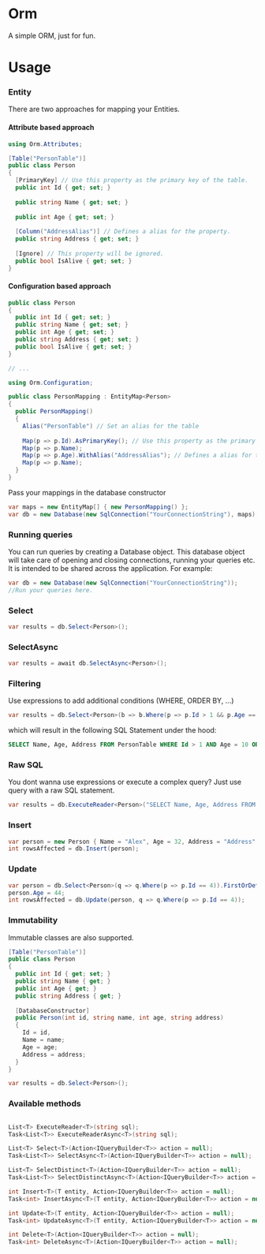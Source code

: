 # Orm
A simple ORM, just for fun.

# Usage
### Entity
There are two approaches for mapping your Entities.
#### Attribute based approach
```csharp
using Orm.Attributes;

[Table("PersonTable")]
public class Person
{
  [PrimaryKey] // Use this property as the primary key of the table.
  public int Id { get; set; }
  
  public string Name { get; set; }
  
  public int Age { get; set; }
 
  [Column("AddressAlias")] // Defines a alias for the property.
  public string Address { get; set; }
  
  [Ignore] // This property will be ignored.
  public bool IsAlive { get; set; }
}
```
#### Configuration based approach
```csharp
public class Person
{
  public int Id { get; set; }
  public string Name { get; set; }
  public int Age { get; set; }
  public string Address { get; set; }
  public bool IsAlive { get; set; }
}

// ...

using Orm.Configuration;

public class PersonMapping : EntityMap<Person> 
{
  public PersonMapping() 
  {
    Alias("PersonTable") // Set an alias for the table
    
    Map(p => p.Id).AsPrimaryKey(); // Use this property as the primary key.
    Map(p => p.Name);
    Map(p => p.Age).WithAlias("AddressAlias"); // Defines a alias for this property.
    Map(p => p.Name);
  }
}
```
Pass your mappings in the database constructor
```csharp
var maps = new EntityMap[] { new PersonMapping() };
var db = new Database(new SqlConnection("YourConnectionString"), maps);
```

### Running queries
You can run queries by creating a Database object.
This database object will take care of opening and closing connections, running your queries etc.
It is intended to be shared across the application.
For example:
```csharp
var db = new Database(new SqlConnection("YourConnectionString"));
//Run your queries here.
```
### Select
```csharp
var results = db.Select<Person>();
```
### SelectAsync
```csharp
var results = await db.SelectAsync<Person>();
```
### Filtering
Use expressions to add additional conditions (WHERE, ORDER BY, ...)
```csharp
var results = db.Select<Person>(b => b.Where(p => p.Id > 1 && p.Age == 10).OrderBy(a => a.Id));
```
which will result in the following SQL Statement under the hood:
```sql
SELECT Name, Age, Address FROM PersonTable WHERE Id > 1 AND Age = 10 ORDER BY Id ASC
```

### Raw SQL
You dont wanna use expressions or execute a complex query?
Just use query with a raw SQL statement.
```csharp
var results = db.ExecuteReader<Person>("SELECT Name, Age, Address FROM PersonTable WHERE Id > 1");
```

### Insert
```csharp
var person = new Person { Name = "Alex", Age = 32, Address = "Address" };
int rowsAffected = db.Insert(person);
```

### Update
```csharp
var person = db.Select<Person>(q => q.Where(p => p.Id == 4)).FirstOrDefault();
person.Age = 44;
int rowsAffected = db.Update(person, q => q.Where(p => p.Id == 4));
```

### Immutability
Immutable classes are also supported.
```csharp
[Table("PersonTable")]
public class Person
{
  public int Id { get; set; }
  public string Name { get; }
  public int Age { get; }
  public string Address { get; }
  
  [DatabaseConstructor]
  public Person(int id, string name, int age, string address)
  {
    Id = id,
    Name = name;
    Age = age;
    Address = address;
  }
}

var results = db.Select<Person>();
```
### Available methods
```csharp

List<T> ExecuteReader<T>(string sql);
Task<List<T>> ExecuteReaderAsync<T>(string sql);

List<T> Select<T>(Action<IQueryBuilder<T>> action = null);
Task<List<T>> SelectAsync<T>(Action<IQueryBuilder<T>> action = null);

List<T> SelectDistinct<T>(Action<IQueryBuilder<T>> action = null);
Task<List<T>> SelectDistinctAsync<T>(Action<IQueryBuilder<T>> action = null);

int Insert<T>(T entity, Action<IQueryBuilder<T>> action = null);
Task<int> InsertAsync<T>(T entity, Action<IQueryBuilder<T>> action = null);

int Update<T>(T entity, Action<IQueryBuilder<T>> action = null);
Task<int> UpdateAsync<T>(T entity, Action<IQueryBuilder<T>> action = null);

int Delete<T>(Action<IQueryBuilder<T>> action = null);
Task<int> DeleteAsync<T>(Action<IQueryBuilder<T>> action = null);

```
